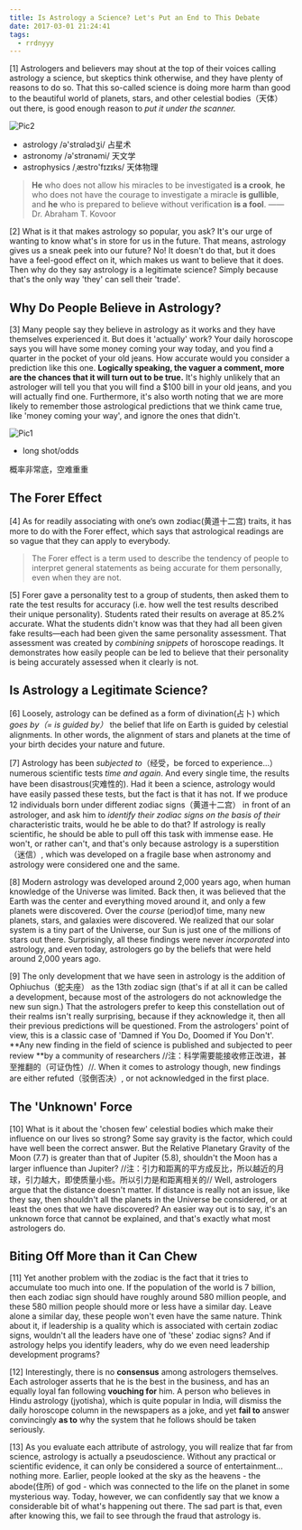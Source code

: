 ```yaml
---
title: Is Astrology a Science? Let's Put an End to This Debate
date: 2017-03-01 21:24:41
tags:
  - rrdnyyy
---
```

[1] Astrologers and believers may shout at the top of their voices calling astrology a science, but skeptics think otherwise, and they have plenty of reasons to do so. That this so-called science is doing more harm than good to the beautiful world of planets, stars, and other celestial bodies（天体）out there, is good enough reason to _put it under the scanner._

![Pic2](http://www.buzzle.com/img/articleImages/595557-4415-51.jpg)

- astrology /ə'strɑlədʒi/ 占星术
- astronomy /ə'strɑnəmi/ 天文学
- astrophysics /ˌæstro'fɪzɪks/ 天体物理

>**He** who does not allow his miracles to be investigated **is a crook**, **he** who does not have the courage to investigate a miracle **is gullible**, and **he** who is prepared to believe without verification **is a fool**.
—— Dr. Abraham T. Kovoor


[2] What is it that makes astrology so popular, you ask? It's our urge of wanting to know what's in store for us in the future. That means, astrology gives us a sneak peek into our future? No! It doesn't do that, but it does have a feel-good effect on it, which makes us want to believe that it does. Then why do they say astrology is a legitimate science? Simply because that's the only way 'they' can sell their 'trade'.

## Why Do People Believe in Astrology?

[3] Many people say they believe in astrology as it works and they have themselves experienced it. But does it 'actually' work? Your daily horoscope says you will have some money coming your way today, and you find a quarter in the pocket of your old jeans. How accurate would you consider a prediction like this one. **Logically speaking, the vaguer a comment, more are the chances that it will turn out to be true.** It's highly unlikely that an astrologer will tell you that you will find a $100 bill in your old jeans, and you will actually find one. Furthermore, it's also worth noting that we are more likely to remember those astrological predictions that we think came true, like 'money coming your way', and ignore the ones that didn't.

![Pic1](http://www.buzzle.com/images/conceptual/astrology-vague-predictions.jpg)

- long shot/odds

概率非常底，空难重重

## The Forer Effect

[4] As for readily associating with one‘s own zodiac(黄道十二宫) traits, it has more to do with the Forer effect, which says that astrological readings are so vague that they can apply to everybody.

>The Forer effect is a term used to describe the tendency of people to interpret general statements as being accurate for them personally, even when they are not.

[5] Forer gave a personality test to a group of students, then asked them to rate the test results for accuracy (i.e. how well the test results described their unique personality). Students rated their results on average at 85.2% accurate. What the students didn't know was that they had all been given fake results—each had been given the same personality assessment. That assessment was created by _combining snippets_ of horoscope readings. It demonstrates how easily people can be led to believe that their personality is being accurately assessed when it clearly is not.

## Is Astrology a Legitimate Science?

[6] Loosely, astrology can be defined as a form of divination(占卜) which _goes by（= is guided by）_ the belief that life on Earth is guided by celestial alignments. In other words, the alignment of stars and planets at the time of your birth decides your nature and future.

[7] Astrology has been _subjected to_（经受，be forced to experience...） numerous scientific tests _time and again_. And every single time, the results have been disastrous(灾难性的). Had it been a science, astrology would have easily passed these tests, but the fact is that it has not. If we produce 12 individuals born under different zodiac signs（黄道十二宫） in front of an astrologer, and ask him to _identify their zodiac signs on the basis of their_ characteristic traits, would he be able to do that? If astrology is really scientific, he should be able to pull off this task with immense ease. He won't, or rather can't, and that's only because astrology is a superstition（迷信）, which was developed on a fragile base when astronomy and astrology were considered one and the same.

[8] Modern astrology was developed around 2,000 years ago, when human knowledge of the Universe was limited. Back then, it was believed that the Earth was the center and everything moved around it, and only a few planets were discovered. Over the _course_ (period)of time, many new planets, stars, and galaxies were discovered. We realized that our solar system is a tiny part of the Universe, our Sun is just one of the millions of stars out there. Surprisingly, all these findings were never _incorporated_ into astrology, and even today, astrologers go by the beliefs that were held around 2,000 years ago.

[9] The only development that we have seen in astrology is the addition of Ophiuchus（蛇夫座） as the 13th zodiac sign (that's if at all it can be called a development, because most of the astrologers do not acknowledge the new sun sign.) That the astrologers prefer to keep this constellation out of their realms isn't really surprising, because if they acknowledge it, then all their previous predictions will be questioned. From the astrologers' point of view, this is a classic case of 'Damned if You Do, Doomed if You Don't'. **Any new finding in the field of science is published and subjected to peer review **by a community of researchers //注：科学需要能接收修正改进，甚至推翻的（可证伪性）//. When it comes to astrology though, new findings are either refuted（驳倒否决）, or not acknowledged in the first place.

## The 'Unknown' Force

[10] What is it about the 'chosen few' celestial bodies which make their influence on our lives so strong? Some say gravity is the factor, which could have well been the correct answer. But the Relative Planetary Gravity of the Moon (7.7) is greater than that of Jupiter (5.8), shouldn't the Moon has a larger influence than Jupiter? //注：引力和距离的平方成反比，所以越近的月球，引力越大，即使质量小些。所以引力是和距离相关的// Well, astrologers argue that the distance doesn't matter. If distance is really not an issue, like they say, then shouldn't all the planets in the Universe be considered, or at least the ones that we have discovered? An easier way out is to say, it's an unknown force that cannot be explained, and that's exactly what most astrologers do.

## Biting Off More than it Can Chew

[11] Yet another problem with the zodiac is the fact that it tries to accumulate too much into one. If the population of the world is 7 billion, then each zodiac sign should have roughly around 580 million people, and these 580 million people should more or less have a similar day. Leave alone a similar day, these people won't even have the same nature. Think about it, if leadership is a quality which is associated with certain zodiac signs, wouldn't all the leaders have one of 'these' zodiac signs? And if astrology helps you identify leaders, why do we even need leadership development programs?

[12] Interestingly, there is no **consensus** among astrologers themselves. Each astrologer asserts that he is the best in the business, and has an equally loyal fan following **vouching for** him. A person who believes in Hindu astrology (jyotisha), which is quite popular in India, will dismiss the daily horoscope column in the newspapers as a joke, and yet **fail to** answer convincingly **as to** why the system that he follows should be taken seriously.

[13] As you evaluate each attribute of astrology, you will realize that far from science, astrology is actually a pseudoscience. Without any practical or scientific evidence, it can only be considered a source of entertainment... nothing more. Earlier, people looked at the sky as the heavens - the abode(住所) of god - which was connected to the life on the planet in some mysterious way. Today, however, we can confidently say that we know a considerable bit of what's happening out there. The sad part is that, even after knowing this, we fail to see through the fraud that astrology is.
